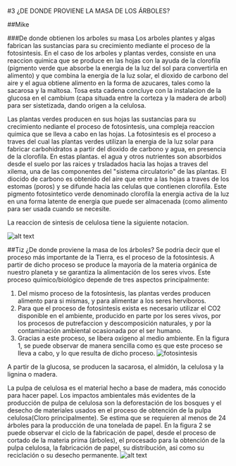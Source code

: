 #3 ¿DE DONDE PROVIENE LA MASA DE LOS ÁRBOLES?

##Mike

###De donde obtienen los arboles su masa
Los arboles plantes y algas fabrican las sustancias para su crecimiento mediante el proceso de la fotosintesis. 
En el caso de los arboles y plantas verdes, consiste en una reaccion quimica que se produce en las hojas con la ayuda de la clorofila (pigmento verde que absorbe la energia  de la luz  del sol para convertirla en alimento) y que combina la energia de la luz solar, el dioxido de carbono del aire y el agua obtiene alimento en la forma de azucares, tales como la sacarosa y la maltosa.
Tosa esta cadena concluye con la instalacion de la glucosa en el cambium (capa situada entre la corteza y la madera de arbol) para ser sistetizada, dando origen a la celulosa.

Las plantas verdes producen en sus hojas las sustancias para su crecimiento nediante el proceso de fotosintesis, una compleja reaccion quimica que se lleva a cabo en las hojas. La fotosintesis es el proceso a traves del cual las plantas verdes utilizan la energia de la luz solar para fabricar carbohidratos a partir del dioxido de carbono y agua, en presencia de la clorofila. En estas plantas. el agua y otros nutrientes son absorbidos desde el suelo por las raices y trsladados hacia las hojas a traves del xilema, una de las componentes del "sistema circulatorio" de las plantas. El diocido de carbono es obtenido del aire que entre a las hojas a traves de los estomas (poros) y se difunde hacia las celulas que contienen clorofila. Este pigmento fotosintetico verde denominado clorofila la energia activa de la luz en una forma latente de energia que puede ser almacenada (como alimento para ser usada cuando se necesite.

La reaccion de sintesis de celulosa tiene la siguiente notacion.

![alt text](http://i63.tinypic.com/25tazv9.jpg "Fotosintesis")



##Tiz ¿De donde proviene la masa de los árboles?
Se podría decir que el proceso más importante de la Tierra, es el proceso de la fotosíntesis. A partir de dicho proceso se produce
la mayoría de la materia orgánica de nuestro planeta y se garantiza la alimentación de los seres vivos. 
Este proceso químico/biológico depende de tres aspectos principalmente:
1. Del mismo proceso de la fotosíntesis, las plantas verdes producen alimento para si mismas, y para alimentar a los seres hervíboros.
2. Para que el proceso de fotosíntesis exista es necesario utilizar el CO2 disponible en el ambiente, producido en parte por los seres
vivos, por los procesos de putrefaccion y descomposición naturales, y por la contaminación ambiental ocasionada por el ser humano.
3. Gracias a este proceso, se libera oxígeno al medio ambiente.
En la figura 1, se puede observar de manera sencilla como es que este proceso se lleva a cabo, y lo que resulta de dicho proceso.
![fotosintesis](https://cloud.githubusercontent.com/assets/16943736/13577792/3517f620-e449-11e5-9ace-6fa042f86a59.jpg)

A partir de la glucosa, se producen la sacarosa, el almidón, la celulosa y la lignina o madera. 

La pulpa de celulosa es el material hecho a base de madera, más conocido para hacer papel. Los impactos ambientales más evidentes de 
la producción de pulpa de celulosa son la deforestación de los bosques y el desecho de materiales usados en el proceso de obtención de
la pulpa celulosa(Cloro principalmente). Se estima que se requieren al menos de 24 árboles para la producción de una tonelada de papel. 
En la figura 2 se puede observar el ciclo de la fabricación de papel, desde el proceso de cortado de la materia prima
(árboles), el procesado para la obtención de la pulpa celulosa, la fabricación de papel, su distribución, asi como su reciclación o su
desecho permanente. 
![alt text](http://1.bp.blogspot.com/-M-Lm8Orlc6s/TwIm8SpJU8I/AAAAAAAAANE/SiZ6bRui6OE/s1600/papel+1.jpg "fig2")

